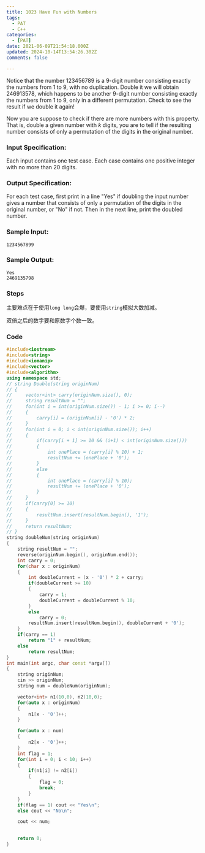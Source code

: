 ```yaml
---
title: 1023 Have Fun with Numbers
tags:
  - PAT
  - C++
categories:
  - [PAT]
date: 2021-06-09T21:54:18.000Z
updated: 2024-10-14T13:54:26.302Z
comments: false

---
```

Notice that the number 123456789 is a 9-digit number consisting exactly the numbers from 1 to 9, with no duplication. Double it we will obtain 246913578, which happens to be another 9-digit number consisting exactly the numbers from 1 to 9, only in a different permutation. Check to see the result if we double it again!

Now you are suppose to check if there are more numbers with this property. That is, double a given number with *k* digits, you are to tell if the resulting number consists of only a permutation of the digits in the original number.
<!--more-->
### Input Specification:

Each input contains one test case. Each case contains one positive integer with no more than 20 digits.

### Output Specification:

For each test case, first print in a line "Yes" if doubling the input number gives a number that consists of only a permutation of the digits in the original number, or "No" if not. Then in the next line, print the doubled number.

### Sample Input:

```in
1234567899
```

### Sample Output:

```out
Yes
2469135798
```

### Steps

主要难点在于使用`long long`会爆，要使用`string`模拟大数加减。

双倍之后的数字要和原数字个数一致。

### Code

```c++
#include<iostream>
#include<string>
#include<iomanip>
#include<vector>
#include<algorithm>
using namespace std;
// string Double(string originNum)
// {
//     vector<int> carry(originNum.size(), 0);
//     string resultNum = "";
//     for(int i = int(originNum.size()) - 1; i >= 0; i--)
//     {
//         carry[i] = (originNum[i] - '0') * 2;
//     }
//     for(int i = 0; i < int(originNum.size()); i++)
//     {
//         if(carry[i + 1] >= 10 && (i+1) < int(originNum.size()))
//         {
//             int onePlace = (carry[i] % 10) + 1;
//             resultNum += (onePlace + '0');
//         }
//         else
//         {
//             int onePlace = (carry[i] % 10);
//             resultNum += (onePlace + '0');
//         }
//     }
//     if(carry[0] >= 10) 
//     {
//         resultNum.insert(resultNum.begin(), '1');
//     }
//     return resultNum;
// }
string doubleNum(string originNum)
{
    string resultNum = "";
    reverse(originNum.begin(), originNum.end());
    int carry = 0;
    for(char x : originNum)
    {
        int doubleCurrent = (x - '0') * 2 + carry;
        if(doubleCurrent >= 10)
        {
            carry = 1;
            doubleCurrent = doubleCurrent % 10;
        }
        else 
            carry = 0;
        resultNum.insert(resultNum.begin(), doubleCurrent + '0');
    }
    if(carry == 1)
        return "1" + resultNum;
    else
        return resultNum;
}
int main(int argc, char const *argv[])
{
    string originNum;
    cin >> originNum;
    string num = doubleNum(originNum);

    vector<int> n1(10,0), n2(10,0);
    for(auto x : originNum)
    {
        n1[x - '0']++;
    }

    for(auto x : num)
    {
        n2[x - '0']++;
    }
    int flag = 1;
    for(int i = 0; i < 10; i++)
    {
        if(n1[i] != n2[i])
        {
            flag = 0;
            break;
        }
    }
    if(flag == 1) cout << "Yes\n";
    else cout << "No\n";

    cout << num;

    
    return 0;
}
```